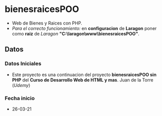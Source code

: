 # bienesraicesPOO
- Web de Bienes y Raices con PHP.    
- *Para el correcto funcionamiento:* en **configuracion** de **Laragon** poner como **raiz** de *Laragon* **"C:\laragon\www\bienesraicesPOO"**.      

## Datos

### Datos Iniciales

- Este proyecto es una continuacion del proyecto **bienesraicesPOO sin PHP** del **Curso de Desarrollo Web de HTML y mas**. Juan de la Torre (*Udemy*)    

### Fecha inicio  
   
- 26-03-21     




